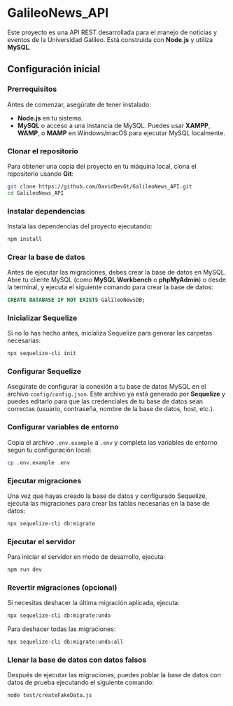 # GalileoNews_API

Este proyecto es una API REST desarrollada para el manejo de noticias y eventos de la Universidad Galileo. Está construida con **Node.js** y utiliza **MySQL**.

## Configuración inicial

### Prerrequisitos

Antes de comenzar, asegúrate de tener instalado:

- **Node.js** en tu sistema.
- **MySQL** o acceso a una instancia de MySQL. Puedes usar **XAMPP**, **WAMP**, o **MAMP** en Windows/macOS para ejecutar MySQL localmente.

### Clonar el repositorio

Para obtener una copia del proyecto en tu máquina local, clona el repositorio usando **Git**:

```bash
git clone https://github.com/DavidDevGt/GalileoNews_API.git
cd GalileoNews_API
```

### Instalar dependencias

Instala las dependencias del proyecto ejecutando:

```bash
npm install
```

### Crear la base de datos

Antes de ejecutar las migraciones, debes crear la base de datos en MySQL. Abre tu cliente MySQL (como **MySQL Workbench** o **phpMyAdmin**) o desde la terminal, y ejecuta el siguiente comando para crear la base de datos:

```sql
CREATE DATABASE IF NOT EXISTS GalileoNewsDB;
```

### Inicializar Sequelize

Si no lo has hecho antes, inicializa Sequelize para generar las carpetas necesarias:

```bash
npx sequelize-cli init
```

### Configurar Sequelize

Asegúrate de configurar la conexión a tu base de datos MySQL en el archivo `config/config.json`. Este archivo ya está generado por **Sequelize** y puedes editarlo para que las credenciales de tu base de datos sean correctas (usuario, contraseña, nombre de la base de datos, host, etc.).

### Configurar variables de entorno

Copia el archivo `.env.example` a `.env` y completa las variables de entorno según tu configuración local:

```bash
cp .env.example .env
```

### Ejecutar migraciones

Una vez que hayas creado la base de datos y configurado Sequelize, ejecuta las migraciones para crear las tablas necesarias en la base de datos:

```bash
npx sequelize-cli db:migrate
```

### Ejecutar el servidor

Para iniciar el servidor en modo de desarrollo, ejecuta:

```bash
npm run dev
```

### Revertir migraciones (opcional)

Si necesitas deshacer la última migración aplicada, ejecuta:

```bash
npx sequelize-cli db:migrate:undo
```

Para deshacer todas las migraciones:

```bash
npx sequelize-cli db:migrate:undo:all
```

### Llenar la base de datos con datos falsos

Después de ejecutar las migraciones, puedes poblar la base de datos con datos de prueba ejecutando el siguiente comando:

```bash
node test/createFakeData.js
```
